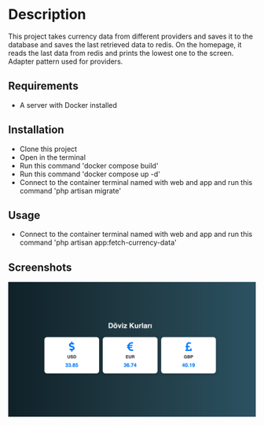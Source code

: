 # Description

This project takes currency data from different providers and saves it to the database and saves the last retrieved data to redis. On the homepage, it reads the last data from redis and prints the lowest one to the screen. Adapter pattern used for providers.

## Requirements

- A server with Docker installed

## Installation 

- Clone this project
- Open in the terminal 
- Run this command 'docker compose build'
- Run this command 'docker compose up -d'
- Connect to the container terminal named with web and app and run this command 'php artisan migrate'

## Usage

- Connect to the container terminal named with web and app and run this command 'php artisan app:fetch-currency-data'

## Screenshots

![alt text](https://github.com/bthnbstrk/CurrencyRates/blob/main/currency_image.png)

